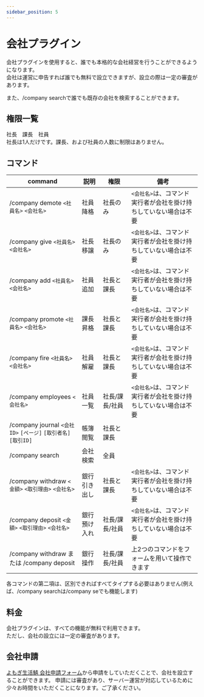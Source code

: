 ```yaml
---
sidebar_position: 5
---
```


# 会社プラグイン

会社プラグインを使用すると、誰でも本格的な会社経営を行うことができるようになります。  
会社は運営に申告すれば誰でも無料で設立できますが、設立の際は一定の審査があります。  

また、/company searchで誰でも既存の会社を検索することができます。  

## 権限一覧

社長　課長　社員  
社長は1人だけです。課長、および社員の人数に制限はありません。  

## コマンド

| command                                            | 説明     | 権限       | 備考                                 |
|----------------------------------------------------|--------|----------|------------------------------------|
| /company demote `<社員名>` `<会社名>`                    | 社員降格   | 社長のみ     | `<会社名>`は、コマンド実行者が会社を掛け持ちしていない場合は不要 |
| /company give `<社員名>` `<会社名>`                      | 社長移譲   | 社長のみ     | `<会社名>`は、コマンド実行者が会社を掛け持ちしていない場合は不要 |
| /company add `<社員名>` `<会社名>`                       | 社員追加   | 社長と課長    | `<会社名>`は、コマンド実行者が会社を掛け持ちしていない場合は不要 |
| /company promote  `<社員名>` `<会社名>`                  | 課長昇格   | 社長と課長    | `<会社名>`は、コマンド実行者が会社を掛け持ちしていない場合は不要 |
| /company fire  `<社員名>`  `<会社名>`                    | 社員解雇   | 社長と課長　   | `<会社名>`は、コマンド実行者が会社を掛け持ちしていない場合は不要 |
| /company employees  `<会社名>`                          | 社員一覧   | 社長/課長/社員　   | `<会社名>`は、コマンド実行者が会社を掛け持ちしていない場合は不要 |
| /company journal `<会社ID>` `[ページ]` `[取引者名]` `[取引ID]` | 帳簿閲覧   | 社長と課長    |                                    |
| /company search                                    | 会社検索   | 全員       |                                    |
| /company withdraw `<金額>` `<取引理由>` `<会社名>`          | 銀行引き出し | 社長と課長    | `<会社名>`は、コマンド実行者が会社を掛け持ちしていない場合は不要 |
| /company deposit `<金額>` `<取引理由>` `<会社名>`           | 銀行預け入れ | 社長/課長/社員 | `<会社名>`は、コマンド実行者が会社を掛け持ちしていない場合は不要 |
| /company withdraw または /company deposit             | 銀行操作   | 社長/課長/社員 | 上2つのコマンドをフォームを用いて操作できます            |

各コマンドの第二項は、区別できればすべてタイプする必要はありません(例えば、/company searchは/company seでも機能します)

## 料金

会社プラグインは、すべての機能が無料で利用できます。  
ただし、会社の設立には一定の審査があります。  

## 会社申請

[よもぎ生活鯖 会社申請フォーム](https://forms.gle/dgVo6AP8DatV5DAr8)から申請をしていただくことで、会社を設立することができます。
申請には審査があり、サーバー運営が対応しているために少々お時間をいただくことになります。ご了承ください。
